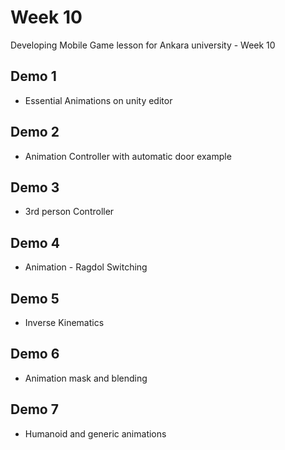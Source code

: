 ﻿#  Week 10
Developing Mobile Game lesson for Ankara university - Week 10

## Demo 1
- Essential Animations on unity editor

## Demo 2
- Animation Controller with automatic door example

## Demo 3
- 3rd person Controller

## Demo 4
- Animation - Ragdol Switching

## Demo 5
- Inverse Kinematics

## Demo 6
- Animation mask and blending

## Demo 7
- Humanoid and generic animations